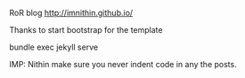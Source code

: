 RoR blog  http://imnithin.github.io/
 
Thanks to start bootstrap for the template

bundle exec jekyll serve

IMP: Nithin make sure you never indent code in any the posts.
